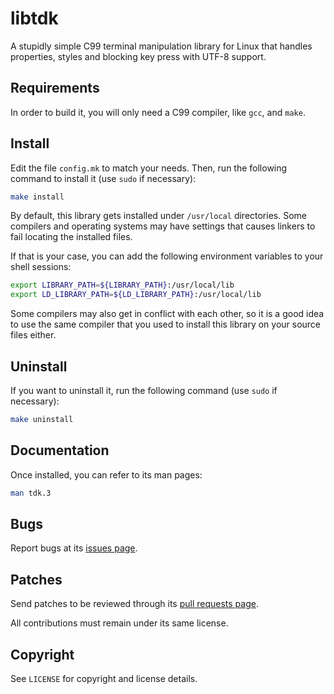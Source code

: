 # libtdk
A stupidly simple C99 terminal manipulation library for Linux that handles
properties, styles and blocking key press with UTF-8 support.

## Requirements
In order to build it, you will only need a C99 compiler, like `gcc`, and `make`.

## Install
Edit the file `config.mk` to match your needs. Then, run the following command
to install it (use `sudo` if necessary):

```sh
make install
```

By default, this library gets installed under `/usr/local` directories. Some
compilers and operating systems may have settings that causes linkers to fail
locating the installed files.

If that is your case, you can add the following environment variables to your
shell sessions:

```sh
export LIBRARY_PATH=${LIBRARY_PATH}:/usr/local/lib
export LD_LIBRARY_PATH=${LD_LIBRARY_PATH}:/usr/local/lib
```

Some compilers may also get in conflict with each other, so it is a good idea
to use the same compiler that you used to install this library on your source
files either.

## Uninstall
If you want to uninstall it, run the following command (use `sudo` if
necessary):

```sh
make uninstall
```

## Documentation
Once installed, you can refer to its man pages:

```sh
man tdk.3
```

## Bugs
Report bugs at its [issues page](https://github.com/skippyr/libtdk/issues).

## Patches
Send patches to be reviewed through its [pull requests page](https://github.com/skippyr/libtdk/pulls).

All contributions must remain under its same license.

## Copyright
See `LICENSE` for copyright and license details.
